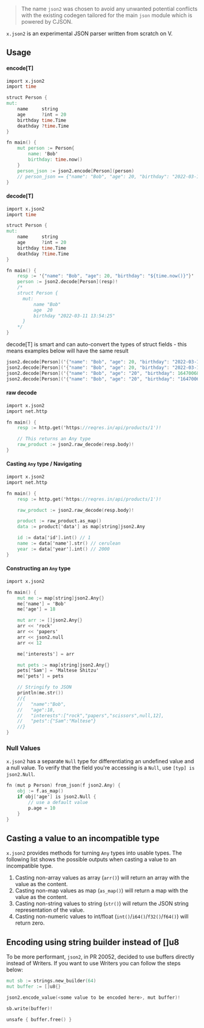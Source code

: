 > The name `json2` was chosen to avoid any unwanted potential conflicts with the
> existing codegen tailored for the main `json` module which is powered by CJSON.

`x.json2` is an experimental JSON parser written from scratch on V.

## Usage

#### encode[T]

```v
import x.json2
import time

struct Person {
mut:
	name     string
	age      ?int = 20
	birthday time.Time
	deathday ?time.Time
}

fn main() {
	mut person := Person{
		name: 'Bob'
		birthday: time.now()
	}
	person_json := json2.encode[Person](person)
	// person_json == {"name": "Bob", "age": 20, "birthday": "2022-03-11T13:54:25.000Z"}
}
```

#### decode[T]

```v
import x.json2
import time

struct Person {
mut:
	name     string
	age      ?int = 20
	birthday time.Time
	deathday ?time.Time
}

fn main() {
	resp := '{"name": "Bob", "age": 20, "birthday": "${time.now()}"}'
	person := json2.decode[Person](resp)!
	/*
	struct Person {
      mut:
          name "Bob"
          age  20
          birthday "2022-03-11 13:54:25"
      }
	*/
}
```

decode[T] is smart and can auto-convert the types of struct fields - this means
examples below will have the same result

```v ignore
json2.decode[Person]('{"name": "Bob", "age": 20, "birthday": "2022-03-11T13:54:25.000Z"}')!
json2.decode[Person]('{"name": "Bob", "age": 20, "birthday": "2022-03-11 13:54:25.000"}')!
json2.decode[Person]('{"name": "Bob", "age": "20", "birthday": 1647006865}')!
json2.decode[Person]('{"name": "Bob", "age": "20", "birthday": "1647006865"}}')!
```

#### raw decode

```v
import x.json2
import net.http

fn main() {
	resp := http.get('https://reqres.in/api/products/1')!

	// This returns an Any type
	raw_product := json2.raw_decode(resp.body)!
}
```

#### Casting `Any` type / Navigating

```v
import x.json2
import net.http

fn main() {
	resp := http.get('https://reqres.in/api/products/1')!

	raw_product := json2.raw_decode(resp.body)!

	product := raw_product.as_map()
	data := product['data'] as map[string]json2.Any

	id := data['id'].int() // 1
	name := data['name'].str() // cerulean
	year := data['year'].int() // 2000
}
```

#### Constructing an `Any` type

```v
import x.json2

fn main() {
	mut me := map[string]json2.Any{}
	me['name'] = 'Bob'
	me['age'] = 18

	mut arr := []json2.Any{}
	arr << 'rock'
	arr << 'papers'
	arr << json2.null
	arr << 12

	me['interests'] = arr

	mut pets := map[string]json2.Any{}
	pets['Sam'] = 'Maltese Shitzu'
	me['pets'] = pets

	// Stringify to JSON
	println(me.str())
	//{
	//   "name":"Bob",
	//   "age":18,
	//   "interests":["rock","papers","scissors",null,12],
	//   "pets":{"Sam":"Maltese"}
	//}
}
```

### Null Values

`x.json2` has a separate `Null` type for differentiating an undefined value and a null value.
To verify that the field you're accessing is a `Null`, use `[typ] is json2.Null`.

```v ignore
fn (mut p Person) from_json(f json2.Any) {
    obj := f.as_map()
    if obj['age'] is json2.Null {
        // use a default value
        p.age = 10
    }
}
```

## Casting a value to an incompatible type

`x.json2` provides methods for turning `Any` types into usable types.
The following list shows the possible outputs when casting a value to an incompatible type.

1. Casting non-array values as array (`arr()`) will return an array with the value as the content.
2. Casting non-map values as map (`as_map()`) will return a map with the value as the content.
3. Casting non-string values to string (`str()`) will return the
   JSON string representation of the value.
4. Casting non-numeric values to int/float (`int()`/`i64()`/`f32()`/`f64()`) will return zero.

## Encoding using string builder instead of []u8

To be more performant, `json2`, in PR 20052, decided to use buffers directly instead of Writers.
If you want to use Writers you can follow the steps below:

```v ignore
mut sb := strings.new_builder(64)
mut buffer := []u8{}

json2.encode_value(<some value to be encoded here>, mut buffer)!

sb.write(buffer)!

unsafe { buffer.free() }
```
